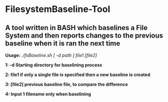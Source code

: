 # FilesystemBaseline-Tool
## A tool written in BASH which baselines a File System and then reports changes to the previous baseline when it is ran the next time
 **Usage:** *./fsBaseline.sh [ -d path ] file1 [file2]*  
 
 **1: -d Starting directory for baselining process**  
 
 **2: file1 if only a single file is specified then a new baseline is created**  
 
 **3: [file2] previous baseline file, to compare the difference**  
 
 **4: Input 1 filename only when baselining**
